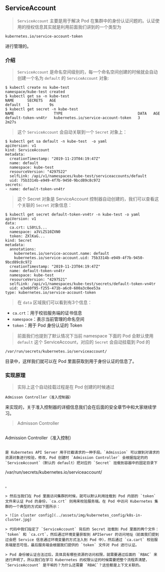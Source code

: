
## ServiceAccount 

> `ServiceAccount` 主要是用于解决 Pod 在集群中的身份认证问题的。认证使用的授权信息其实就是利用前面我们讲到的一个类型为 

```
kubernetes.io/service-account-token
```

 进行管理的。

### 介绍 

> `ServiceAccount` 是命名空间级别的，每一个命名空间创建的时候就会自动创建一个名为 `default` 的 `ServiceAccount` 对象:

```
$ kubectl create ns kube-test
namespace/kube-test created
$ kubectl get sa -n kube-test
NAME      SECRETS   AGE
default   1         9s
$ kubectl get secret -n kube-test
NAME                  TYPE                                  DATA   AGE
default-token-vn4tr   kubernetes.io/service-account-token   3      2m27s
```

> 这个 `ServiceAccount` 会自动关联到一个 `Secret` 对象上：

```
$ kubectl get sa default -n kube-test  -o yaml
apiVersion: v1
kind: ServiceAccount
metadata:
  creationTimestamp: "2019-11-23T04:19:47Z"
  name: default
  namespace: kube-test
  resourceVersion: "4297522"
  selfLink: /api/v1/namespaces/kube-test/serviceaccounts/default
  uid: 75b3314b-e949-4f7b-9450-9bcd89c8c972
secrets:
- name: default-token-vn4tr
```

> 这个 Secret 对象是 ServiceAccount 控制器自动创建的，我们可以查看这个关联的 `Secret` 对象信息：

```
$ kubectl get secret default-token-vn4tr -n kube-test -o yaml
apiVersion: v1
data:
  ca.crt: LS0tLS...
  namespace: a3ViZS10ZXN0
  token: ZXlKaG...
kind: Secret
metadata:
  annotations:
    kubernetes.io/service-account.name: default
    kubernetes.io/service-account.uid: 75b3314b-e949-4f7b-9450-9bcd89c8c972
  creationTimestamp: "2019-11-23T04:19:47Z"
  name: default-token-vn4tr
  namespace: kube-test
  resourceVersion: "4297521"
  selfLink: /api/v1/namespaces/kube-test/secrets/default-token-vn4tr
  uid: e3e60f95-f255-471b-a6c0-600a3c0ee53a
type: kubernetes.io/service-account-token
```

> 在 `data` 区域我们可以看到有3个信息：

*   `ca.crt`：用于校验服务端的证书信息
*   `namespace`：表示当前管理的命名空间
*   `token`：用于 Pod 身份认证的 Token

> 前面我们也提到了默认情况下当前 namespace 下面的 Pod 会默认使用 `default` 这个 ServiceAccount，对应的 `Secret` 会自动挂载到 Pod 的 

```
/var/run/secrets/kubernetes.io/serviceaccount/
```

 目录中，这样我们就可以在 Pod 里面获取到用于身份认证的信息了。

### 实现原理 

> 实际上这个自动挂载过程是在 Pod 创建的时候通过 

```
Admisson Controller（准入控制器）
```

 来实现的，关于准入控制器的详细信息我们会在后面的安全章节中和大家继续学习。

> Admisson Controller

> ```
Admission Controller（准入控制）
```

是 Kubernetes API Server 用于拦截请求的一种手段。`Admission` 可以做到对请求的资源对象进行校验，修改，Pod 创建时 `Admission Controller` 会根据指定的的 `ServiceAccount`（默认的 default）把对应的 `Secret` 挂载到容器中的固定目录下 

```
/var/run/secrets/kubernetes.io/serviceaccount/
```

。

> 然后当我们在 Pod 里面访问集群的时候，就可以默认利用挂载到 Pod 内部的 `token` 文件来认证 Pod 的身份，`ca.crt` 则用来校验服务端。在 Pod 中访问 Kubernetes 集群的一个典型的方式如下图所示：

> ![in cluster config](../assets/img/kubernetes_config/k8s-in-cluster.jpg)

> 代码中我们指定了 `ServiceAccount` 背后的 Secret 挂载到 Pod 里面的两个文件：`token` 和 `ca.crt`，然后通过环境变量获取到 APIServer 的访问地址（前面我们提到过会把 Service 信息通过环境变量的方式注入到 Pod 中），然后通过 `ca.cart` 校验服务端是否可信，最后服务端会根据我们提供的 `token` 文件对 Pod 进行认证。

> Pod 身份被认证合法过后，具体具有哪些资源的访问权限，就需要通过后面的 `RBAC` 来进行声明了。所以我们在学习 Kubernetes 的权限认证的时候需要把整个流程弄清楚，`ServiceAccount` 是干嘛的？为什么还需要 `RBAC`？这些都是上下文关联的。